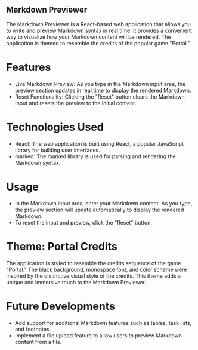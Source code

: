 ## Markdown Previewer

The Markdown Previewer is a React-based web application that allows you to write and preview Markdown syntax in real time. It provides a convenient way to visualize how your Markdown content will be rendered. The application is themed to resemble the credits of the popular game "Portal."

# Features
- Live Markdown Preview: As you type in the Markdown input area, the preview section updates in real time to display the rendered Markdown.
- Reset Functionality: Clicking the "Reset" button clears the Markdown input and resets the preview to the initial content.

# Technologies Used
- React: The web application is built using React, a popular JavaScript library for building user interfaces.
- marked: The marked library is used for parsing and rendering the Markdown syntax.

# Usage
- In the Markdown input area, enter your Markdown content. As you type, the preview section will update automatically to display the rendered Markdown.
- To reset the input and preview, click the "Reset" button.

# Theme: Portal Credits
The application is styled to resemble the credits sequence of the game "Portal." The black background, monospace font, and color scheme were inspired by the distinctive visual style of the credits. This theme adds a unique and immersive touch to the Markdown Previewer.

# Future Developments
- Add support for additional Markdown features such as tables, task lists, and footnotes.
- Implement a file upload feature to allow users to preview Markdown content from a file.
